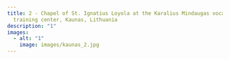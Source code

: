 ```yaml
---
title: 2 - Chapel of St. Ignatius Loyola at the Karalius Mindaugas vocational
  training center, Kaunas, Lithuania
description: "1"
images:
  - alt: "1"
    image: images/kaunas_2.jpg
---
```

